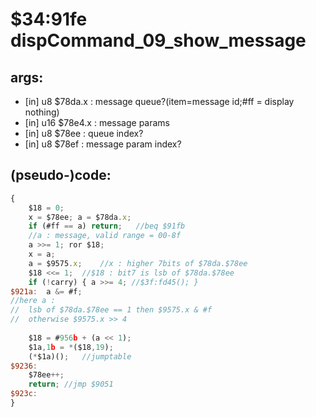﻿
# $34:91fe dispCommand_09_show_message

<summary></summary>

## args:
+ [in] u8 $78da.x : message queue?(item=message id;#ff = display nothing)
+ [in] u16 $78e4.x : message params
+ [in] u8 $78ee : queue index?
+ [in] u8 $78ef : message param index?

## (pseudo-)code:
```js
{
	$18 = 0; 
	x = $78ee; a = $78da.x;
	if (#ff == a) return;	//beq $91fb
	//a : message, valid range = 00-8f
	a >>= 1; ror $18;
	x = a;
	a = $9575.x;	//x : higher 7bits of $78da.$78ee
	$18 <<= 1;	//$18 : bit7 is lsb of $78da.$78ee
	if (!carry) { a >>= 4; //$3f:fd45(); }
$921a:	a &= #f;
//here a : 
//	lsb of $78da.$78ee == 1 then $9575.x & #f
//	otherwise $9575.x >> 4
 
	$18 = #956b + (a << 1);	
	$1a,1b = *($18,19);
	(*$1a)();	//jumptable
$9236:
	$78ee++;
	return;	//jmp $9051
$923c:
}
```



